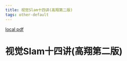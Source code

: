 ```yaml
---
title: 视觉Slam十四讲(高翔第二版)
tags: other-default
---
```


[local pdf](../../../pdfs/%E8%A7%86%E8%A7%89SLAM%E5%8D%81%E5%9B%9B%E8%AE%B2%28%E9%AB%98%E7%BF%94%E7%AC%AC%E4%BA%8C%E7%89%88%29.pdf)

# 视觉Slam十四讲(高翔第二版)
